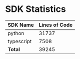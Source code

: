 # SDK Statistics

| SDK Name | Lines of Code |
| -------- | ------------- |
| python | 31737 |
| typescript | 7508 |
| **Total** | 39245 |
